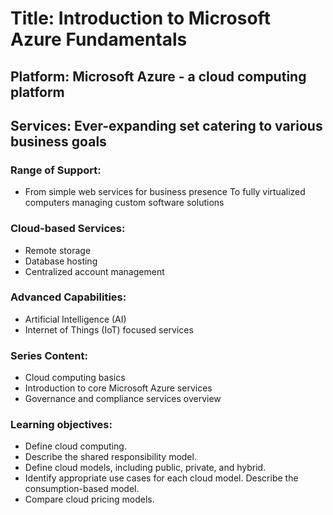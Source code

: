 # Title: Introduction to Microsoft Azure Fundamentals

## Platform: Microsoft Azure - a cloud computing platform
## Services: Ever-expanding set catering to various business goals

### Range of Support:
  - From simple web services for business presence To fully virtualized computers managing custom software solutions
### Cloud-based Services:
  - Remote storage
  - Database hosting
  - Centralized account management
### Advanced Capabilities:
  - Artificial Intelligence (AI)
  - Internet of Things (IoT) focused services
### Series Content:
  - Cloud computing basics
  - Introduction to core Microsoft Azure services
  - Governance and compliance services overview

### Learning objectives:

- Define cloud computing.
- Describe the shared responsibility model.
- Define cloud models, including public, private, and hybrid.
- Identify appropriate use cases for each cloud model.
Describe the consumption-based model.
- Compare cloud pricing models.